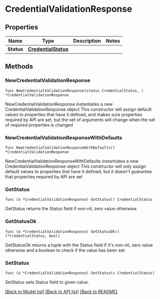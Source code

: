 # CredentialValidationResponse

## Properties

Name | Type | Description | Notes
------------ | ------------- | ------------- | -------------
**Status** | [**CredentialStatus**](CredentialStatus.md) |  | 

## Methods

### NewCredentialValidationResponse

`func NewCredentialValidationResponse(status CredentialStatus, ) *CredentialValidationResponse`

NewCredentialValidationResponse instantiates a new CredentialValidationResponse object
This constructor will assign default values to properties that have it defined,
and makes sure properties required by API are set, but the set of arguments
will change when the set of required properties is changed

### NewCredentialValidationResponseWithDefaults

`func NewCredentialValidationResponseWithDefaults() *CredentialValidationResponse`

NewCredentialValidationResponseWithDefaults instantiates a new CredentialValidationResponse object
This constructor will only assign default values to properties that have it defined,
but it doesn't guarantee that properties required by API are set

### GetStatus

`func (o *CredentialValidationResponse) GetStatus() CredentialStatus`

GetStatus returns the Status field if non-nil, zero value otherwise.

### GetStatusOk

`func (o *CredentialValidationResponse) GetStatusOk() (*CredentialStatus, bool)`

GetStatusOk returns a tuple with the Status field if it's non-nil, zero value otherwise
and a boolean to check if the value has been set.

### SetStatus

`func (o *CredentialValidationResponse) SetStatus(v CredentialStatus)`

SetStatus sets Status field to given value.



[[Back to Model list]](../README.md#documentation-for-models) [[Back to API list]](../README.md#documentation-for-api-endpoints) [[Back to README]](../README.md)


